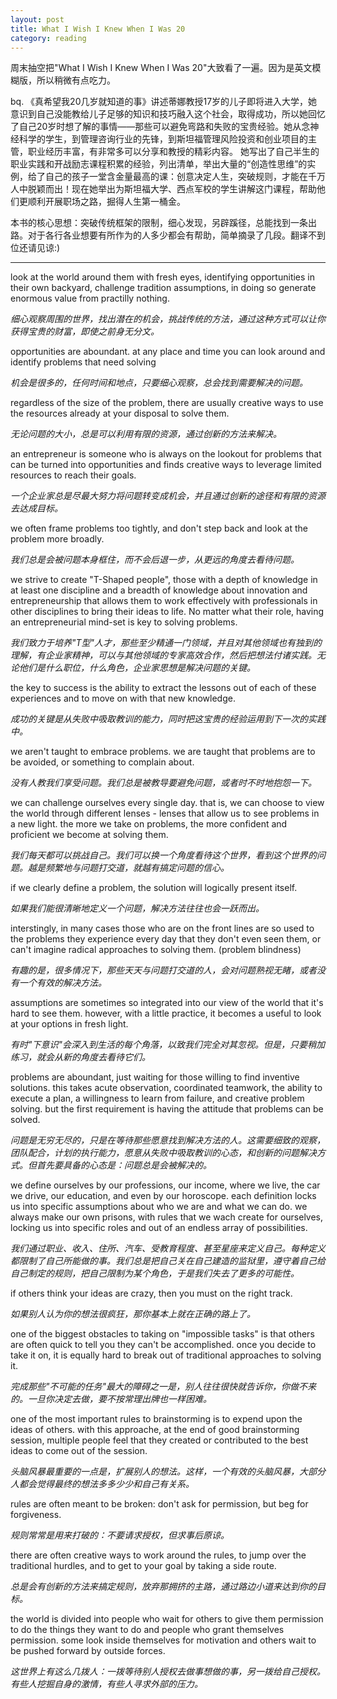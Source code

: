 ```yaml
---
layout: post
title: What I Wish I Knew When I Was 20
category: reading
---
```


周末抽空把"What I Wish I Knew When I Was 20"大致看了一遍。因为是英文模糊版，所以稍微有点吃力。

bq. 《真希望我20几岁就知道的事》讲述蒂娜教授17岁的儿子即将进入大学，她意识到自己没能教给儿子足够的知识和技巧融入这个社会，取得成功，所以她回忆了自己20岁时想了解的事情——那些可以避免弯路和失败的宝贵经验。她从念神经科学的学生，到管理咨询行业的先锋，到斯坦福管理风险投资和创业项目的主管，职业经历丰富，有非常多可以分享和教授的精彩内容。 她写出了自己半生的职业实践和开战励志课程积累的经验，列出清单，举出大量的“创造性思维”的实例，给了自己的孩子一堂含金量最高的课：创意决定人生，突破规则，才能在千万人中脱颖而出！现在她举出为斯坦福大学、西点军校的学生讲解这门课程，帮助他们更顺利开展职场之路，掘得人生第一桶金。

本书的核心思想：突破传统框架的限制，细心发现，另辟蹊径，总能找到一条出路。对于各行各业想要有所作为的人多少都会有帮助，简单摘录了几段。翻译不到位还请见谅:)

----

look at the world around them with fresh eyes, identifying opportunities in their own backyard, challenge tradition assumptions, in doing so generate enormous value from practilly nothing.

_细心观察周围的世界，找出潜在的机会，挑战传统的方法，通过这种方式可以让你获得宝贵的财富，即使之前身无分文。_

opportunities are aboundant. at any place and time you can look around and identify problems that need solving

_机会是很多的，任何时间和地点，只要细心观察，总会找到需要解决的问题。_

regardless of the size of the problem, there are usually creative ways to use the resources already at your disposal to solve them.

_无论问题的大小，总是可以利用有限的资源，通过创新的方法来解决。_

an entrepreneur is someone who is always on the lookout for problems that can be turned into opportunities and finds creative ways to leverage limited resources to reach their goals.

_一个企业家总是尽最大努力将问题转变成机会，并且通过创新的途径和有限的资源去达成目标。_

we often frame problems too tightly, and don't step back and look at the problem more broadly.

_我们总是会被问题本身框住，而不会后退一步，从更远的角度去看待问题。_

we strive to create "T-Shaped people", those with a depth of knowledge in at least one discipline and a breadth of knowledge about innovation and entrepreneurship that allows them to work effectively with professionals in other disciplines to bring their ideas to life. No matter what their role, having an entrepreneurial mind-set is key to solving problems.

_我们致力于培养"T型"人才，那些至少精通一门领域，并且对其他领域也有独到的理解，有企业家精神，可以与其他领域的专家高效合作，然后把想法付诸实践。无论他们是什么职位，什么角色，企业家思想是解决问题的关键。_

the key to success is the ability to extract the lessons out of each of these experiences and to move on with that new knowledge.

_成功的关键是从失败中吸取教训的能力，同时把这宝贵的经验运用到下一次的实践中。_

we aren't taught to embrace problems. we are taught that problems are to be avoided, or something to complain about.

_没有人教我们享受问题。我们总是被教导要避免问题，或者时不时地抱怨一下。_

we can challenge ourselves every single day. that is, we can choose to view the world through different lenses - lenses that allow us to see problems in a new light. the more we take on problems, the more confident and proficient we become at solving them.

_我们每天都可以挑战自己。我们可以换一个角度看待这个世界，看到这个世界的问题。越是频繁地与问题打交道，就越有搞定问题的信心。_

if we clearly define a problem, the solution will logically present itself.

_如果我们能很清晰地定义一个问题，解决方法往往也会一跃而出。_

interstingly, in many cases those who are on the front lines are so used to the problems they experience every day that they don't even seen them, or can't imagine radical approaches to solving them. (problem blindness)

_有趣的是，很多情况下，那些天天与问题打交道的人，会对问题熟视无睹，或者没有一个有效的解决方法。_

assumptions are sometimes so integrated into our view of the world that it's hard to see them. however, with a little practice, it becomes a useful to look at your options in fresh light.

_有时"下意识"会深入到生活的每个角落，以致我们完全对其忽视。但是，只要稍加练习，就会从新的角度去看待它们。_

problems are aboundant, just waiting for those willing to find inventive solutions. this takes acute observation, coordinated teamwork, the ability to execute a plan, a willingness to learn from failure, and creative problem solving. but the first requirement is having the attitude that problems can be solved.

_问题是无穷无尽的，只是在等待那些愿意找到解决方法的人。这需要细致的观察，团队配合，计划的执行能力，愿意从失败中吸取教训的心态，和创新的问题解决方式。但首先要具备的心态是：问题总是会被解决的。_

we define ourselves by our professions, our income, where we live, the car we drive, our education, and even by our horoscope. each definition locks us into specific assumptions about who we are and what we can do. we always make our own prisons, with rules that we wach create for ourselves, locking us into specific roles and out of an endless array of possibilities.

_我们通过职业、收入、住所、汽车、受教育程度、甚至星座来定义自己。每种定义都限制了自己所能做的事。我们总是把自己关在自己建造的监狱里，遵守着自己给自己制定的规则，把自己限制为某个角色，于是我们失去了更多的可能性。_

if others think your ideas are crazy, then you must on the right track.

_如果别人认为你的想法很疯狂，那你基本上就在正确的路上了。_

one of the biggest obstacles to taking on "impossible tasks" is that others are often quick to tell you they can't be accomplished. once you decide to take it on, it is equally hard to break out of traditional approaches to solving it.

_完成那些"不可能的任务"最大的障碍之一是，别人往往很快就告诉你，你做不来的。一旦你决定去做，要不按常理出牌也一样困难。_

one of the most important rules to brainstorming is to expend upon the ideas of others. with this approache, at the end of good brainstorming session, multiple people feel that they created or contributed to the best ideas to come out of the session.

_头脑风暴最重要的一点是，扩展别人的想法。这样，一个有效的头脑风暴，大部分人都会觉得最终的想法多多少少和自己有关系。_

rules are often meant to be broken: don't ask for permission, but beg for forgiveness.

_规则常常是用来打破的：不要请求授权，但求事后原谅。_

there are often creative ways to work around the rules, to jump over the traditional hurdles, and to get to your goal by taking a side route.

_总是会有创新的方法来搞定规则，放弃那拥挤的主路，通过路边小道来达到你的目标。_

the world is divided into people who wait for others to give them permission to do the things they want to do and people who grant themselves permission. some look inside themselves for motivation and others wait to be pushed forward by outside forces.

_这世界上有这么几拨人：一拨等待别人授权去做事想做的事，另一拨给自己授权。有些人挖掘自身的激情，有些人寻求外部的压力。_
